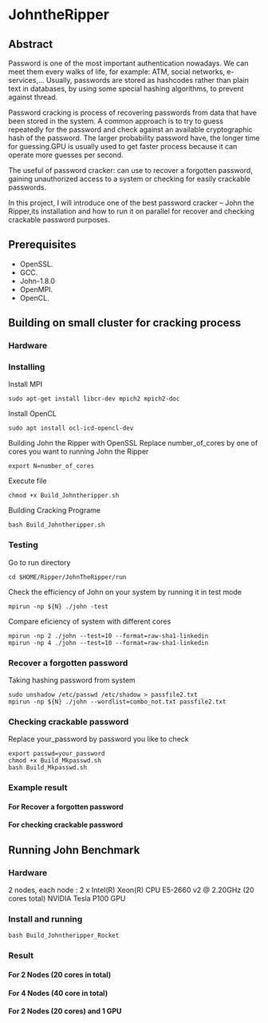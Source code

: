 # JohntheRipper
## Abstract

Password is one of the most important authentication nowadays. We can meet them every walks of life, for example: ATM, social networks, e-services,... Usually,  passwords are stored as hashcodes rather than plain text in databases, by using some special hashing algorithms, to prevent against thread. 

Password cracking is process of recovering passwords from data that have been stored in the system. A common approach is to try to guess repeatedly for the password and check against an available cryptographic hash of the password. The larger probability password have, the longer time for guessing.GPU is usually used to get faster process because it can operate more guesses per second.

The useful of password cracker: can use to recover a forgotten password, gaining unauthorized access to a system or checking for easily crackable passwords.

In this project, I will introduce one of the best password cracker – John the Ripper,its installation and how to run it on parallel for recover and checking crackable password purposes.

## Prerequisites
- OpenSSL.
- GCC.
- John-1.8.0
- OpenMPI.
- OpenCL.

## Building on small cluster for cracking process
### Hardware

### Installing
Install MPI
```
sudo apt-get install libcr-dev mpich2 mpich2-doc
```

Install OpenCL
```
sudo apt install ocl-icd-opencl-dev
```

Building John the Ripper with OpenSSL
Replace number_of_cores by one of cores you want to running John the Ripper
```
export N=number_of_cores
```

Execute file
```
chmod +x Build_Johntheripper.sh
```

Building Cracking Programe
```
bash Build_Johntheripper.sh
```

### Testing
Go to run directory
```
cd $HOME/Ripper/JohnTheRipper/run
```

Check the efficiency of John on your system by running it in test mode
```
mpirun -np ${N} ./john -test
```

Compare eficiency of system with different cores
```
mpirun -np 2 ./john --test=10 --format=raw-sha1-linkedin
mpirun -np 4 ./john --test=10 --format=raw-sha1-linkedin
```

### Recover a forgotten password
Taking hashing password from system
```
sudo unshadow /etc/passwd /etc/shadow > passfile2.txt
mpirun -np ${N} ./john --wordlist=combo_not.txt passfile2.txt
```

### Checking crackable password
Replace your_password by password you like to check
```
export passwd=your_password
chmod +x Build_Mkpasswd.sh
bash Build_Mkpasswd.sh
```
### Example result
#### For Recover a forgotten password
#### For checking crackable password

## Running John Benchmark
### Hardware
2 nodes, each node : 2 x Intel(R) Xeon(R) CPU E5-2660 v2 @ 2.20GHz (20 cores total)
NVIDIA Tesla P100 GPU
### Install and running
```
bash Build_Johntheripper_Rocket
```
### Result
#### For 2 Nodes (20 cores in total)

#### For 4 Nodes (40 core in total)

#### For 2 Nodes (20 cores) and 1 GPU
